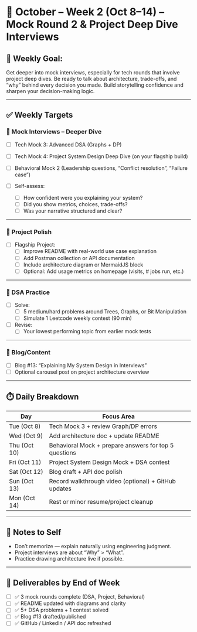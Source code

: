 # 📅 October – Week 2 (Oct 8–14) – Mock Round 2 & Project Deep Dive Interviews

## 🎯 Weekly Goal:
Get deeper into mock interviews, especially for tech rounds that involve project deep dives. Be ready to talk about architecture, trade-offs, and “why” behind every decision you made. Build storytelling confidence and sharpen your decision-making logic.

---

## ✅ Weekly Targets

### 🔹 Mock Interviews – Deeper Dive

- [ ] Tech Mock 3: Advanced DSA (Graphs + DP)
- [ ] Tech Mock 4: Project System Design Deep Dive (on your flagship build)
- [ ] Behavioral Mock 2 (Leadership questions, “Conflict resolution”, “Failure case”)

- [ ] Self-assess:
  - [ ] How confident were you explaining your system?
  - [ ] Did you show metrics, choices, trade-offs?
  - [ ] Was your narrative structured and clear?

---

### 🔹 Project Polish

- [ ] Flagship Project:
  - [ ] Improve README with real-world use case explanation
  - [ ] Add Postman collection or API documentation
  - [ ] Include architecture diagram or MermaidJS block
  - [ ] Optional: Add usage metrics on homepage (visits, # jobs run, etc.)

---

### 🔹 DSA Practice

- [ ] Solve:
  - [ ] 5 medium/hard problems around Trees, Graphs, or Bit Manipulation
  - [ ] Simulate 1 Leetcode weekly contest (90 min)

- [ ] Revise:
  - [ ] Your lowest performing topic from earlier mock tests

---

### 🔹 Blog/Content

- [ ] Blog #13: “Explaining My System Design in Interviews”
- [ ] Optional carousel post on project architecture overview

---

## ⏱️ Daily Breakdown

| Day       | Focus Area                                                |
|-----------|-----------------------------------------------------------|
| Tue (Oct 8)   | Tech Mock 3 + review Graph/DP errors                      |
| Wed (Oct 9)   | Add architecture doc + update README                     |
| Thu (Oct 10)  | Behavioral Mock + prepare answers for top 5 questions    |
| Fri (Oct 11)  | Project System Design Mock + DSA contest                 |
| Sat (Oct 12)  | Blog draft + API doc polish                              |
| Sun (Oct 13)  | Record walkthrough video (optional) + GitHub updates     |
| Mon (Oct 14)  | Rest or minor resume/project cleanup                     |

---

## 🧠 Notes to Self

- Don’t memorize — explain naturally using engineering judgment.
- Project interviews are about “Why” > “What”.
- Practice drawing architecture live if possible.

---

## 📌 Deliverables by End of Week

- [ ] ✅ 3 mock rounds complete (DSA, Project, Behavioral)
- [ ] ✅ README updated with diagrams and clarity
- [ ] ✅ 5+ DSA problems + 1 contest solved
- [ ] ✅ Blog #13 drafted/published
- [ ] ✅ GitHub / LinkedIn / API doc refreshed
